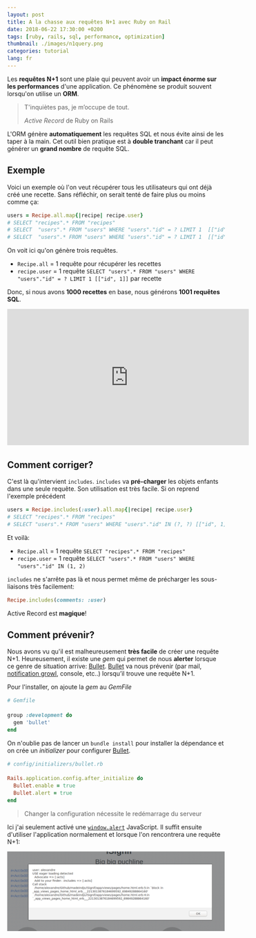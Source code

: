 ```yaml
---
layout: post
title: A la chasse aux requêtes N+1 avec Ruby on Rail
date: 2018-06-22 17:30:00 +0200
tags: [ruby, rails, sql, performance, optimization]
thumbnail: ./images/n1query.png
categories: tutorial
lang: fr
---
```


Les **requêtes N+1** sont une plaie qui peuvent avoir un **impact énorme sur les performances** d'une application. Ce phénomène se produit souvent lorsqu'on utilise un **ORM**.

> T'inquiètes pas, je m’occupe de tout.
>
> _Active Record_ de Ruby on Rails

L'ORM génère **automatiquement** les requêtes SQL et nous évite ainsi de les taper à la main. Cet outil bien pratique est à **double tranchant** car il peut générer un **grand nombre** de requête SQL.

## Exemple

Voici un exemple où l'on veut récupérer tous les utilisateurs qui ont déjà créé une recette. Sans réfléchir, on serait tenté de faire plus ou moins comme ça:

```ruby
users = Recipe.all.map{|recipe| recipe.user}
# SELECT "recipes".* FROM "recipes"
# SELECT  "users".* FROM "users" WHERE "users"."id" = ? LIMIT 1  [["id", 1]]
# SELECT  "users".* FROM "users" WHERE "users"."id" = ? LIMIT 1  [["id", 2]]
```

On voit ici qu'on génère trois requêtes.

- `Recipe.all` = 1 requête pour récupérer les recettes
- `recipe.user` = 1 requête `SELECT "users".* FROM "users" WHERE "users"."id" = ? LIMIT 1 [["id", 1]]` par recette

Donc, si nous avons **1000 recettes** en base, nous générons **1001 requêtes SQL**.

<iframe width="560" height="315" src="https://www.youtube.com/embed/S9k7Avk5jJE" frameborder="0" allow="autoplay; encrypted-media" allowfullscreen></iframe>

## Comment corriger?

C'est là qu'intervient `includes`. `includes` va **pré-charger** les objets enfants dans une seule requête. Son utilisation est très facile. Si on reprend l'exemple précédent

```ruby
users = Recipe.includes(:user).all.map{|recipe| recipe.user}
# SELECT "recipes".* FROM "recipes"
# SELECT "users".* FROM "users" WHERE "users"."id" IN (?, ?) [["id", 1],["id", 2]]
```

Et voilà:

- `Recipe.all` = 1 requête `SELECT "recipes".* FROM "recipes"`
- `recipe.user` = 1 requête `SELECT "users".* FROM "users" WHERE "users"."id" IN (1, 2)`

`includes` ne s'arrête pas là et nous permet même de précharger les sous-liaisons très facilement:

```ruby
Recipe.includes(comments: :user)
```

Active Record est **magique**!

## Comment prévenir?

Nous avons vu qu'il est malheureusement **très facile** de créer une requête N+1. Heureusement, il existe une _gem_ qui permet de nous **alerter** lorsque ce genre de situation arrive: [Bullet][bullet]. [Bullet][bullet] va nous prévenir (par mail, [notification growl](http://growl.info/), console, etc..) lorsqu’il trouve une requête N+1.

Pour l'installer, on ajoute la _gem_ au _GemFile_

```ruby
# Gemfile

group :development do
  gem 'bullet'
end
```

On n'oublie pas de lancer un `bundle install` pour installer la dépendance et on crée un _initializer_ pour configurer [Bullet][bullet].

```ruby
# config/initializers/bullet.rb

Rails.application.config.after_initialize do
  Bullet.enable = true
  Bullet.alert = true
end
```

> Changer la configuration nécessite le redémarrage du serveur

Ici j'ai seulement activé une [`window.alert`](https://developer.mozilla.org/fr/docs/Web/API/Window/alert) JavaScript. Il suffit ensuite d'utiliser l'application normalement et lorsque l'on rencontrera une requête N+1:

![Affichage de test.fr/load.php sans mise en cache](./images/bullet_notification.png)

[bullet]: https://github.com/flyerhzm/bullet
